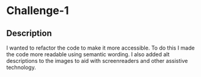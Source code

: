 # Challenge-1

## Description

I wanted to refactor the code to make it more accessible. To do this I made the code more readable using semantic wording. I also added alt descriptions to the images to aid with screenreaders and other assistive technology.

